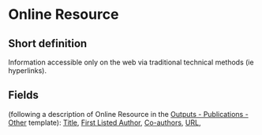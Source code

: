# Online Resource
## Short definition
Information accessible only on the web via traditional technical methods (ie hyperlinks).
## Fields
(following a description of Online Resource in the [Outputs - Publications - Other](../Templates/Outputs%20-%20Publications%20-%20Other.md) template):
[Title](../Object-Fields/Online%20Resource/Title.md),
[First Listed Author](../Object-Fields/Online%20Resource/First%20Listed%20Author.md),
[Co-authors](../Object-Fields/Online%20Resource/Co-authors.md),
[URL](../Object-Fields/Online%20Resource/URL.md),
